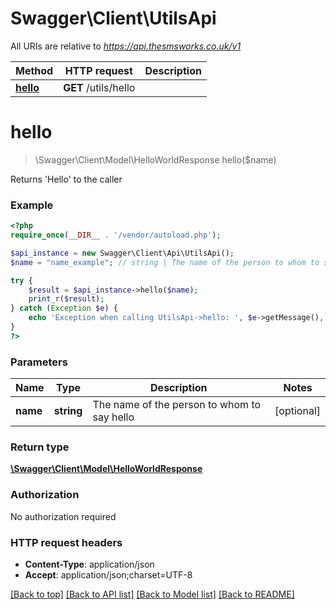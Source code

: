 # Swagger\Client\UtilsApi

All URIs are relative to *https://api.thesmsworks.co.uk/v1*

Method | HTTP request | Description
------------- | ------------- | -------------
[**hello**](UtilsApi.md#hello) | **GET** /utils/hello | 


# **hello**
> \Swagger\Client\Model\HelloWorldResponse hello($name)



Returns 'Hello' to the caller

### Example
```php
<?php
require_once(__DIR__ . '/vendor/autoload.php');

$api_instance = new Swagger\Client\Api\UtilsApi();
$name = "name_example"; // string | The name of the person to whom to say hello

try {
    $result = $api_instance->hello($name);
    print_r($result);
} catch (Exception $e) {
    echo 'Exception when calling UtilsApi->hello: ', $e->getMessage(), PHP_EOL;
}
?>
```

### Parameters

Name | Type | Description  | Notes
------------- | ------------- | ------------- | -------------
 **name** | **string**| The name of the person to whom to say hello | [optional]

### Return type

[**\Swagger\Client\Model\HelloWorldResponse**](../Model/HelloWorldResponse.md)

### Authorization

No authorization required

### HTTP request headers

 - **Content-Type**: application/json
 - **Accept**: application/json;charset=UTF-8

[[Back to top]](#) [[Back to API list]](../../README.md#documentation-for-api-endpoints) [[Back to Model list]](../../README.md#documentation-for-models) [[Back to README]](../../README.md)

